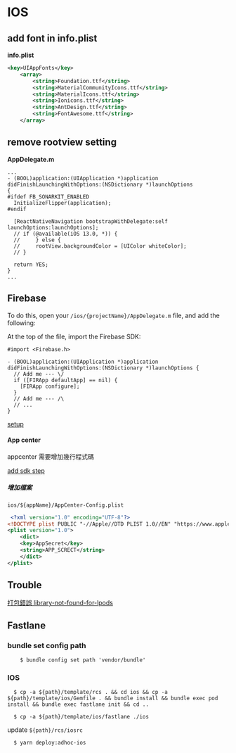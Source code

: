 # IOS 

## add font in info.plist

**info.plist**

```xml
<key>UIAppFonts</key>
	<array>
		<string>Foundation.ttf</string>
		<string>MaterialCommunityIcons.ttf</string>
		<string>MaterialIcons.ttf</string>
		<string>Ionicons.ttf</string>
		<string>AntDesign.ttf</string>
		<string>FontAwesome.ttf</string>
	</array>
```

## remove rootview setting

**AppDelegate.m**

```
...
- (BOOL)application:(UIApplication *)application didFinishLaunchingWithOptions:(NSDictionary *)launchOptions
{
#ifdef FB_SONARKIT_ENABLED
  InitializeFlipper(application);
#endif

  [ReactNativeNavigation bootstrapWithDelegate:self launchOptions:launchOptions];
  // if (@available(iOS 13.0, *)) {
  //     } else {
  //     rootView.backgroundColor = [UIColor whiteColor];
  // }

  return YES;
}
...
```

## Firebase

To do this, open your `/ios/{projectName}/AppDelegate.m` file, and add the following:

At the top of the file, import the Firebase SDK:

```
#import <Firebase.h>

- (BOOL)application:(UIApplication *)application didFinishLaunchingWithOptions:(NSDictionary *)launchOptions {
  // Add me --- \/
  if ([FIRApp defaultApp] == nil) {
    [FIRApp configure];
  }
  // Add me --- /\
  // ...
}
```

[setup](https://rnfirebase.io/#3-ios-setup)

#### App center

appcenter 需要增加幾行程式碼

[add sdk step](https://docs.microsoft.com/en-us/appcenter/sdk/getting-started/react-native#33-ios-only-integrate-the-ios-sdk-manually-without-react-native-link-or-cocoapods)

##### 增加檔案 
`ios/${appName}/AppCenter-Config.plist`

```xml
 <?xml version="1.0" encoding="UTF-8"?>
<!DOCTYPE plist PUBLIC "-//Apple//DTD PLIST 1.0//EN" "https://www.apple.com/DTDs/PropertyList-1.0.dtd">
<plist version="1.0">
    <dict>
    <key>AppSecret</key>
    <string>APP_SCRECT</string>
    </dict>
</plist>
```

## Trouble 

[打包錯誤 library-not-found-for-lpods](https://stackoverflow.com/questions/23539147/xcode-ld-library-not-found-for-lpods?lq=1)

## Fastlane

### bundle set config path

```
	$ bundle config set path 'vendor/bundle'
```

### IOS

```
  $ cp -a ${path}/template/rcs . && cd ios && cp -a ${path}/template/ios/Gemfile . && bundle install && bundle exec pod install && bundle exec fastlane init && cd ..
```

```
  $ cp -a ${path}/template/ios/fastlane ./ios
```

update `${path}/rcs/iosrc`

```
  $ yarn deploy:adhoc-ios
```
